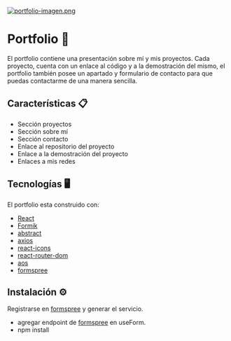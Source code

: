 [![portfolio-imagen.png](https://i.postimg.cc/N0ZtznN2/portfolio-imagen.png)](https://postimg.cc/5H5DHsWf)

# Portfolio 📁

El portfolio contiene una presentación sobre mí y mis proyectos. Cada proyecto, cuenta con un enlace al código y a la demostración del mismo, el portfolio también posee un apartado y formulario de contacto para que puedas contactarme de una manera sencilla.

## Características 📋

- Sección proyectos
- Sección sobre mí
- Sección contacto
- Enlace al repositorio del proyecto
- Enlace a la demostración del proyecto
- Enlaces a mis redes

## Tecnologías 🖥️

El portfolio esta construido con:

- [React](https://es.reactjs.org/)
- [Formik](https://formik.org/)
- [abstract](https://www.abstractapi.com/api/email-verification-validation-api)
- [axios](https://axios-http.com/docs/intro)
- [react-icons](https://react-icons.github.io/react-icons/)
- [react-router-dom](https://reactrouter.com/en/main)
- [aos](https://michalsnik.github.io/aos/)
- [formspree](https://formspree.io/)


## Instalación ⚙️
Registrarse en [formspree](https://formspree.io/) y generar el servicio.
- agregar endpoint de [formspree](https://formspree.io/) en useForm.
- npm install
